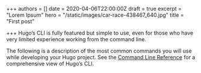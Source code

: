 +++
authors = []
date = 2020-04-06T22:00:00Z
draft = true
excerpt = "Lorem Ipsum"
hero = "/static/images/car-race-438467_640.jpg"
title = "First post"

+++
Hugo’s CLI is fully featured but simple to use, even for those who have very limited experience working from the command line.

The following is a description of the most common commands you will use while developing your Hugo project. See the [Command Line Reference](https://gohugo.io/commands/) for a comprehensive view of Hugo’s CLI.